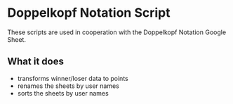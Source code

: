 # Doppelkopf Notation Script

These scripts are used in cooperation with the Doppelkopf Notation Google Sheet.

## What it does
- transforms winner/loser data to points
- renames the sheets by user names
- sorts the sheets by user names